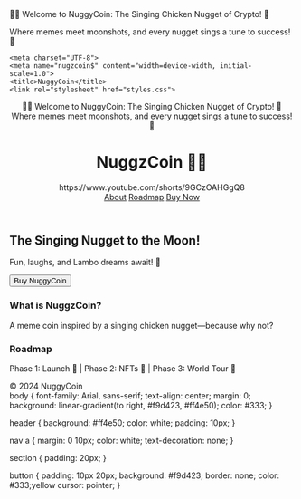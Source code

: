 <!DOCTYPE html>
<html lang="en">
<head>🎤🐔 Welcome to NuggyCoin: The Singing Chicken Nugget of Crypto! 💸
    
Where memes meet moonshots, and every nugget sings a tune to success! 🚀

    <meta charset="UTF-8">
    <meta name="nugzcoin$" content="width=device-width, initial-scale=1.0">
    <title>NuggyCoin</title>
    <link rel="stylesheet" href="styles.css">
</head>
<body>
    <header>🎤🐔 Welcome to NuggyCoin: The Singing Chicken Nugget of Crypto! 💸
Where memes meet moonshots, and every nugget sings a tune to success! 🚀
        <h1>NuggzCoin 🎤🐔</h1>https://www.youtube.com/shorts/9GCzOAHGgQ8
        <nav>
            <a href="#about">About</a>
            <a href="#roadmap">Roadmap</a>
            <a href="#buy">Buy Now</a>
        </nav>
    </header>
    <main>
        <section id="hero">
            <h2>The Singing Nugget to the Moon!</h2>
            <p>Fun, laughs, and Lambo dreams await! 🚀</p>
            <button>Buy NuggyCoin</button>
        </section>
        <section id="about">
            <h3>What is NuggzCoin?</h3>
            <p>A meme coin inspired by a singing chicken nugget—because why not?</p>
        </section>
        <section id="roadmap">
            <h3>Roadmap</h3>
            <p>Phase 1: Launch 🐔 | Phase 2: NFTs 💎 | Phase 3: World Tour 🎤</p>
        </section>
    </main>
    <footer>© 2024 NuggyCoin</footer>
</body>
</html>
body {
    font-family: Arial, sans-serif;
    text-align: center;
    margin: 0;
    background: linear-gradient(to right, #f9d423, #ff4e50);
    color: #333;
}

header {
    background: #ff4e50;
    color: white;
    padding: 10px;
}

nav a {
    margin: 0 10px;
    color: white;
    text-decoration: none;
}

section {
    padding: 20px;
}

button {
    padding: 10px 20px;
    background: #f9d423;
    border: none;
    color: #333;yellow
    cursor: pointer;
}

         
       
   
